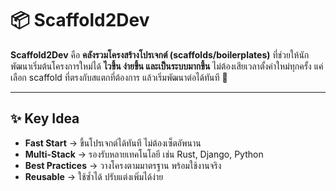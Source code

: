 # 📦 Scaffold2Dev

**Scaffold2Dev** คือ **คลังรวมโครงสร้างโปรเจกต์ (scaffolds/boilerplates)** ที่ช่วยให้นักพัฒนาเริ่มต้นโครงการใหม่ได้ **ไวขึ้น ง่ายขึ้น และเป็นระบบมากขึ้น**
ไม่ต้องเสียเวลาตั้งค่าใหม่ทุกครั้ง แค่เลือก scaffold ที่ตรงกับสแตกที่ต้องการ แล้วเริ่มพัฒนาต่อได้ทันที 🚀

---

## ✨ Key Idea

* **Fast Start** → ขึ้นโปรเจกต์ได้ทันที ไม่ต้องเซ็ตอัพนาน
* **Multi-Stack** → รองรับหลายเทคโนโลยี เช่น Rust, Django, Python
* **Best Practices** → วางโครงตามมาตรฐาน พร้อมใช้งานจริง
* **Reusable** → ใช้ซ้ำได้ ปรับแต่งเพิ่มได้ง่าย

